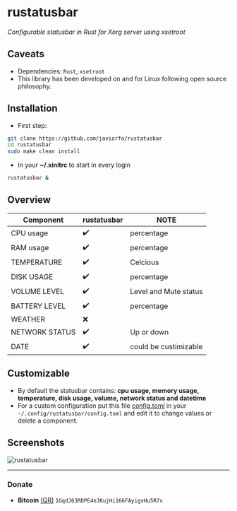 # rustatusbar
*Configurable statusbar in Rust for Xorg server using xsetroot*

## Caveats
- Dependencies: `Rust`, `xsetroot`
- This library has been developed on and for Linux following open source philosophy.

## Installation
- First step:
```bash
git clone https://github.com/javiorfo/rustatusbar
cd rustatusbar
sudo make clean install
```

- In your **~/.xinitrc** to start in every login
```bash
rustatusbar &
```

## Overview
| Component | rustatusbar | NOTE |
| ------- | ------------- | ---- |
| CPU usage | :heavy_check_mark: | percentage |
| RAM usage | :heavy_check_mark: | percentage |
| TEMPERATURE | :heavy_check_mark: | Celcious |
| DISK USAGE | :heavy_check_mark: | percentage |
| VOLUME LEVEL | :heavy_check_mark: | Level and Mute status |
| BATTERY LEVEL | :heavy_check_mark: | percentage |
| WEATHER | :x: | |
| NETWORK STATUS | :heavy_check_mark: | Up or down |
| DATE | :heavy_check_mark: | could be custimizable |

## Customizable
- By default the statusbar contains: **cpu usage, memory usage, temperature, disk usage, volume, network status and datetime**
- For a custom configuration put this file [config.toml](https://github.com/javiorfo/rustatusbar/blob/master/examples/config.toml) in your `~/.config/rustatusbar/config.toml` and edit it to change values or delete a component.

## Screenshots

<img src="https://github.com/javiorfo/img/blob/master/xtatusbar/xtatusbar.png?raw=true" alt="rustatusbar" />

---

### Donate
- **Bitcoin** [(QR)](https://raw.githubusercontent.com/javiorfo/img/master/crypto/bitcoin.png)  `1GqdJ63RDPE4eJKujHi166FAyigvHu5R7v`
